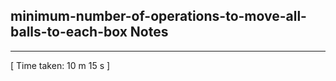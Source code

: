 <h2>minimum-number-of-operations-to-move-all-balls-to-each-box Notes</h2><hr>[ Time taken: 10 m 15 s ]